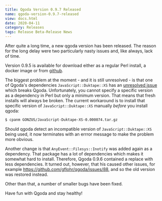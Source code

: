 ```yaml
---
title: Qgoda Version 0.9.7 Released
name: qgoda-version-0.9.7-released
view: docs.html
date: 2020-04-11
category: Releases
tags: Release Beta-Release News
---
```

After quite a long time, a new qgoda version has been released.  The reason
for the long delay were two particularly nasty issues and, like always,
lack of time.

Version 0.9.5 is available for download either as a regular Perl install, a
docker image or from [github](https://github.com/gflohr/qgoda/releases).

The biggest problem at the moment - and it is still unresolved - is that
one of Qgoda's dependencies `JavaScript::Duktape::XS` has an
[unresolved issue](https://github.com/gonzus/JavaScript-Duktape-XS/issues/13)
which breaks Qgoda.  Unfortunately, you cannot specify a specific version
as a dependency in Perl but only a minimum version.  That means that fresh
installs will always be broken.  The current workaround is to install that
specific version of `JavaScript::Duktape::XS` manually *before* you install qgoda:

```sh
$ cpanm GONZUS/JavaScript-Duktape-XS-0.000074.tar.gz
```

Should qgoda detect an incompatible version of `JavaScript::Duktape::XS` being
used, it now terminates with an errror message to make the problem more 
obvious.

Another change is that `AnyEvent::Filesys::Inotify` was added again as a
dependency.  That package has a lot of dependencies which makes it somewhat
hard to install.  Therefore, Qgoda 0.9.6 contained a replace with less
dependencies.  It turned out, however, that his caused other issues, for
example https://github.com/gflohr/qgoda/issues/88, and so the old
version was restored instead.

Other than that, a number of smaller bugs have been fixed.

Have fun with Qgoda and stay healthy!
